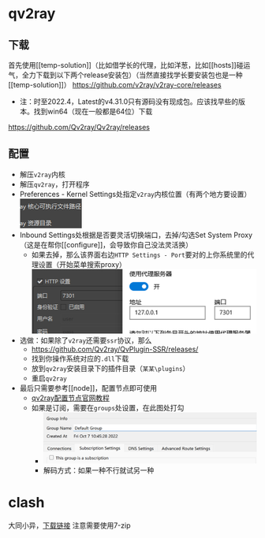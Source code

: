 # qv2ray
## 下载
首先使用[[temp-solution]]（比如借学长的代理，比如洋葱，比如[[hosts]]碰运气，全力下载到以下两个release安装包）（当然直接找学长要安装包也是一种[[temp-solution]]）
https://github.com/v2ray/v2ray-core/releases
- 注：时至2022.4，Latest的v4.31.0只有源码没有现成包。应该找早些的版本。找到win64（现在一般都是64位）下载

https://github.com/Qv2ray/Qv2ray/releases
## 配置
- 解压`v2ray`内核
- 解压`qv2ray`，打开程序
- Preferences - Kernel Settings处指定`v2ray`内核位置（有两个地方要设置）![](v2ray-core.png)
- Inbound Settings处根据是否要灵活切换端口，去掉/勾选Set System Proxy（这是在帮你[[configure]]，会导致你自己没法灵活换）
  - 如果去掉，那么该界面右边`HTTP Settings - Port`要对的上你系统里的代理设置（开始菜单搜索proxy）![](proxy-port.png)
- 选做：如果除了`v2ray`还需要`ssr`协议，那么
  - https://github.com/Qv2ray/QvPlugin-SSR/releases/
  - 找到你操作系统对应的`.dll`下载
  - 放到`qv2ray`安装目录下的插件目录（`某某\plugins`）
  - 重启`qv2ray`
- 最后只需要参考[[node]]，配置节点即可使用
  - [qv2ray配置节点官网教程](https://qv2ray.net/lang/zh/getting-started/step3.html)
  - 如果是订阅，需要在`groups`处设置，在此图处打勾
    - ![](qv2ray-subscription.png)
    - 解码方式：如果一种不行就试另一种
# clash
大同小异，[下载链接](https://github.com/Fndroid/clash_for_windows_pkg/releases)
注意需要使用7-zip